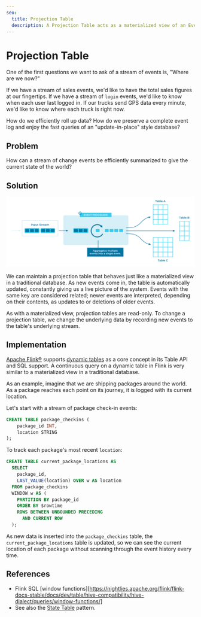 ```yaml
---
seo:
  title: Projection Table
  description: A Projection Table acts as a materialized view of an Event Stream or change log, grouping and summarizing events into a unified state.
---
```


# Projection Table

One of the first questions we want to ask of a stream of events is, "Where are we now?"

If we have a stream of sales events, we'd like to have the total sales figures at our fingertips. If we have a stream of `login` events, we'd like to know when each user last logged in. If our trucks send GPS data every minute, we'd like to know where each truck is right now.

How do we efficiently roll up data? How do we preserve a complete event log and enjoy the fast queries of an "update-in-place" style database?

## Problem

How can a stream of change events be efficiently summarized to give the current state of the world?

## Solution
![Projection Table](../img/projection-table.svg)

We can maintain a projection table that behaves just like a materialized view in a traditional database. As new events come in, the table is automatically updated, constantly giving us a live picture of the system. Events with the same key are considered related; newer events are interpreted, depending on their contents, as updates to or deletions of older events.

As with a materialized view, projection tables are read-only. To change a projection table, we change the underlying data by recording new events to the table's underlying stream.

## Implementation

[Apache Flink®](https://nightlies.apache.org/flink/flink-docs-stable/) supports [dynamic tables](https://nightlies.apache.org/flink/flink-docs-stable/docs/dev/table/concepts/dynamic_tables/#dynamic-tables-amp-continuous-queries) as a core concept in its Table API and SQL support. A continuous query on a dynamic table in Flink is very similar to a materialized view in a traditional database.

As an example, imagine that we are shipping packages around the world. As a package reaches each point on its journey, it is logged with its current location.

Let's start with a stream of package check-in events:

```sql
CREATE TABLE package_checkins (
    package_id INT,
    location STRING
);
```

To track each package's most recent `location`:

```sql
CREATE TABLE current_package_locations AS
  SELECT
    package_id,
    LAST_VALUE(location) OVER w AS location
  FROM package_checkins
  WINDOW w AS (
    PARTITION BY package_id
    ORDER BY $rowtime
    ROWS BETWEEN UNBOUNDED PRECEDING
      AND CURRENT ROW
  );
```

As new data is inserted into the `package_checkins` table, the `current_package_locations` table is updated, so we can see the current location of each package without scanning through the event history every time.

## References

* Flink SQL [window functions][https://nightlies.apache.org/flink/flink-docs-stable/docs/dev/table/hive-compatibility/hive-dialect/queries/window-functions/]
* See also the [State Table](../table/state-table.md) pattern.
